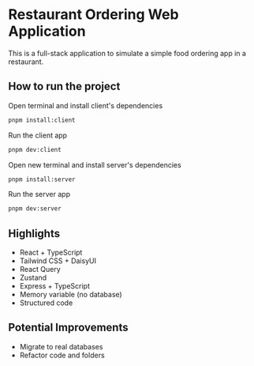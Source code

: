 # Restaurant Ordering Web Application

This is a full-stack application to simulate a simple food ordering app in a restaurant.

## How to run the project

Open terminal and install client's dependencies

```bash
pnpm install:client
```

Run the client app

```bash
pnpm dev:client
```

Open new terminal and install server's dependencies

```bash
pnpm install:server
```

Run the server app

```bash
pnpm dev:server
```

## Highlights

- React + TypeScript
- Tailwind CSS + DaisyUI
- React Query
- Zustand
- Express + TypeScript
- Memory variable (no database)
- Structured code

## Potential Improvements

- Migrate to real databases
- Refactor code and folders
